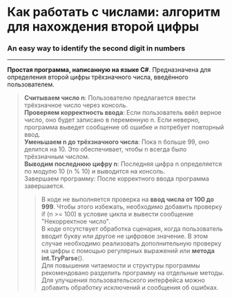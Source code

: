 # Как работать с числами: алгоритм для нахождения второй цифры
### An easy way to identify the second digit in numbers
---
**Простая программа, написанную на языке C#**. Предназначена для определения второй цифры трёхзначного числа, введённого пользователем. </br>
>  **Считываем число n**: Пользователю предлагается ввести трёхзначное число через консоль. </br>
  **Проверяем корректность ввода**: Если пользователь ввёл верное число, оно будет записано в переменную n. Если неверно, программа выведет сообщение об ошибке и потребует повторный ввод. </br>
  **Уменьшаем n до трёхзначного числа**: Пока n больше 99, оно делится на 10. Это обеспечивает, чтобы n всегда было трёхзначным числом. </br>
  **Выводим последнюю цифру n**: Последняя цифра n определяется по модулю 10 (n % 10) и выводится на консоль. </br>
Завершаем программу: После корректного ввода программа завершается. </br>
>> В коде не выполняется проверка на **ввод числа от 100 до 999**. Чтобы этого избежать, необходимо добавить проверку if (n >= 100) в условие цикла и вывести сообщение "Некорректное число".</br>
   В коде отсутствует обработка сценария, когда пользователь вводит букву или другое не цифровое значение. В этом случае необходимо реализовать дополнительную проверку на цифры с помощью регулярных выражений или **метода int.TryParse**().</br>
   Для повышения читаемости и структуры программы рекомендовано разделить программу на отдельные методы.
   Для улучшения пользовательского интерфейса можно добавить обработку исключений и сообщения об ошибках.


